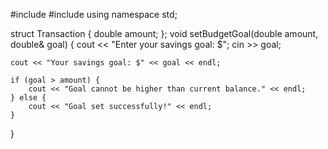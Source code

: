 #include <iostream>
#include <string>
using namespace std;

struct Transaction {
    double amount;
};
void setBudgetGoal(double amount, double& goal) {
    cout << "Enter your savings goal: $";
    cin >> goal;

    cout << "Your savings goal: $" << goal << endl;

    if (goal > amount) {
        cout << "Goal cannot be higher than current balance." << endl;
    } else {
        cout << "Goal set successfully!" << endl;
    }
}
